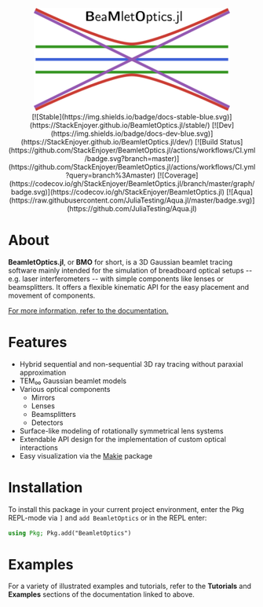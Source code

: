 <div align="center">
  <picture>
    <source media="(prefers-color-scheme: dark)" srcset="./docs/src/assets/logo-dark.svg">
    <source media="(prefers-color-scheme: light)" srcset="./docs/src/assets/logo.svg">
    <img src="./docs/src/assets/logo.svg" alt="BeamletOptics.jl logo" width="400">
  </picture>
</div>

<div align="center">
  [![Stable](https://img.shields.io/badge/docs-stable-blue.svg)](https://StackEnjoyer.github.io/BeamletOptics.jl/stable/)
  [![Dev](https://img.shields.io/badge/docs-dev-blue.svg)](https://StackEnjoyer.github.io/BeamletOptics.jl/dev/)
  [![Build Status](https://github.com/StackEnjoyer/BeamletOptics.jl/actions/workflows/CI.yml/badge.svg?branch=master)](https://github.com/StackEnjoyer/BeamletOptics.jl/actions/workflows/CI.yml?query=branch%3Amaster)
  [![Coverage](https://codecov.io/gh/StackEnjoyer/BeamletOptics.jl/branch/master/graph/badge.svg)](https://codecov.io/gh/StackEnjoyer/BeamletOptics.jl)
  [![Aqua](https://raw.githubusercontent.com/JuliaTesting/Aqua.jl/master/badge.svg)](https://github.com/JuliaTesting/Aqua.jl)
</div>

# About

**BeamletOptics.jl**, or **BMO** for short, is a 3D Gaussian beamlet tracing software mainly intended for the simulation of breadboard optical setups -- e.g. laser interferometers -- with simple components like lenses or beamsplitters. It offers a flexible kinematic API for the easy placement and movement of components.

[For more information, refer to the documentation.](https://optical-air-data.pages.gitlab.dlr.de/dispersionsinterferometer/beamletoptics/)

# Features

- Hybrid sequential and non-sequential 3D ray tracing without paraxial approximation
- TEM₀₀ Gaussian beamlet models
- Various optical components
    - Mirrors
    - Lenses
    - Beamsplitters
    - Detectors
- Surface-like modeling of rotationally symmetrical lens systems
- Extendable API design for the implementation of custom optical interactions
- Easy visualization via the [Makie](https://github.com/MakieOrg/Makie.jl) package

# Installation

To install this package in your current project environment, enter the Pkg REPL-mode via `]` and `add BeamletOptics` or in the REPL enter:

```julia
using Pkg; Pkg.add("BeamletOptics")
```

# Examples

For a variety of illustrated examples and tutorials, refer to the **Tutorials** and **Examples** sections of the documentation linked to above.
